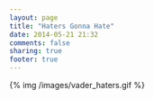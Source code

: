 ```yaml
---
layout: page
title: "Haters Gonna Hate"
date: 2014-05-21 21:32
comments: false
sharing: true
footer: true
---
```

{% img /images/vader_haters.gif %}
